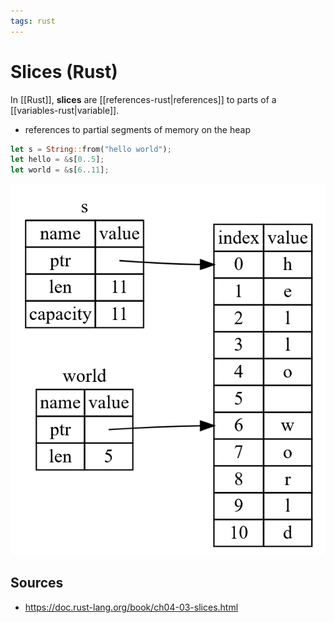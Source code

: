 ```yaml
---
tags: rust
---
```


# Slices (Rust)

In [[Rust]], **slices** are [[references-rust|references]] to parts of a [[variables-rust|variable]].

- references to partial segments of memory on the heap

```rust
let s = String::from("hello world");
let hello = &s[0..5];
let world = &s[6..11];
```

![Slices - example](../assets/slices-rust-example.png)

## Sources

- <https://doc.rust-lang.org/book/ch04-03-slices.html>
